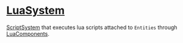 # [LuaSystem](LuaSystem.hpp)

[ScriptSystem](ScriptSystem.md) that executes lua scripts attached to `Entities` through [LuaComponents](../components/LuaComponent.md).